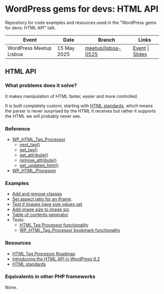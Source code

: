 # WordPress gems for devs: HTML API

Repository for code examples and resources used in the "WordPress gems for devs: HTML API" talk.

| Event  | Date | Branch | Links |
| --- | --- | --- | --- |
| WordPress Meetup Lisboa | 15 May 2025 | [meetup/lisboa-0525]() | [Event](https://www.meetup.com/wordpress-lisboa/events/307191616/) \| [Slides]() |

## HTML API

### What problems does it solve?

It makes manipulation of HTML faster, easier and more controlled.

It is built completely custom, starting with [HTML standards](https://html.spec.whatwg.org/), which means the parser is never surprised by the HTML it receives but rather it supports the HTML we will probably never see.

### Reference

- [WP_HTML_Tag_Processor](https://developer.wordpress.org/reference/classes/wp_html_tag_processor/)
  - [next_tag()](https://developer.wordpress.org/reference/classes/wp_html_tag_processor/next_tag/)
  - [get_tag()](https://developer.wordpress.org/reference/classes/wp_html_tag_processor/get_tag/)
  - [get_attribute()](https://developer.wordpress.org/reference/classes/wp_html_tag_processor/get_attribute/)
  - [remove_attribute()](https://developer.wordpress.org/reference/classes/wp_html_tag_processor/remove_attribute/)
  - [get_updated_html()](https://developer.wordpress.org/reference/classes/wp_html_tag_processor/get_updated_html/)
- [WP_HTML_Processor](https://developer.wordpress.org/reference/classes/wp_html_processor/)

### Examples

- [Add and remove classes](https://developer.wordpress.org/reference/classes/wp_html_tag_processor/#modifying-css-classes-for-a-found-tag)
- [Set aspect ratio for an iframe](https://gist.github.com/zzap/827c34cf84c5dfef0230a3315805fe3b).
- [Test if images have size values set](https://gist.github.com/zzap/5cb8e0b798262c4d8f7ffe5a3a029933)
- [Add image size to image src](https://gist.github.com/zzap/8c673f6cc8bb10ca3bed82ac426dedd1)
- [Table of contents generator](https://github.com/WordPress/gutenberg/issues/61440#issuecomment-2107797038)
- Tests:
  - [HTML Tag Processor functionality](https://github.com/dmsnell/wordpress-develop/blob/aad531083a2eb33a051b1c8782a6c75a6d51c8b3/tests/phpunit/tests/html/wpHtmlTagProcessor.php)
  - [WP_HTML_Tag_Processor bookmark functionality](https://github.com/dmsnell/wordpress-develop/blob/aad531083a2eb33a051b1c8782a6c75a6d51c8b3/tests/phpunit/tests/html/wpHtmlTagProcessor-bookmark.php)

### Resources

- [HTML Tag Processor Roadmap](https://github.com/WordPress/gutenberg/issues/44410)
- [Introducing the HTML API in WordPress 6.2](https://make.wordpress.org/core/2023/03/07/introducing-the-html-api-in-wordpress-6-2/)
- [HTML standards](https://html.spec.whatwg.org/)

### Equivalents in other PHP frameworks

None.
